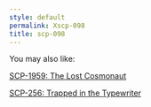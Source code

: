 ```yaml
---
style: default
permalink: Xscp-098
title: scp-098
---
```

You may also like:

[SCP-1959: The Lost Cosmonaut](http://scp-wiki.net/scp-1959)

[SCP-256: Trapped in the Typewriter](http://scp-wiki.net/scp-256)
